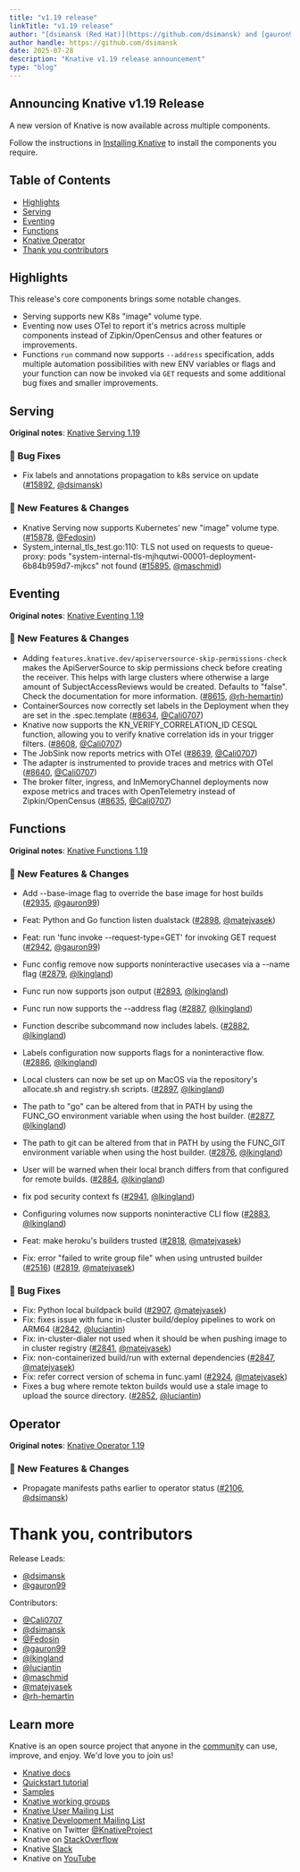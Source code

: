 ```yaml
---
title: "v1.19 release"
linkTitle: "v1.19 release"
author: "[dsimansk (Red Hat)](https://github.com/dsimansk) and [gauron99 (Red Hat)](https://github.com/gauron99)"
author handle: https://github.com/dsimansk
date: 2025-07-28
description: "Knative v1.19 release announcement"
type: "blog"
---
```


## Announcing Knative v1.19 Release

A new version of Knative is now available across multiple components.

Follow the instructions in
[Installing Knative](https://knative.dev/docs/install/) to install the components you require.
## Table of Contents
- [Highlights](#highlights)
- [Serving](#serving)
- [Eventing](#eventing)
- [Functions](#functions)
- [Knative Operator](#operator)
- [Thank you contributors](#thank-you-contributors)

## Highlights

This release's core components brings some notable changes.

- Serving supports new K8s "image" volume type.
- Eventing now uses OTel to report it's metrics across multiple components
instead of Zipkin/OpenCensus and other features or improvements.
- Functions `run` command now supports `--address` specification, adds multiple
automation possibilities with new ENV variables or flags and your function can now
be invoked via `GET` requests and some additional bug fixes and smaller improvements.

## Serving

**Original notes**: [Knative Serving 1.19](https://github.com/knative/serving/releases/tag/knative-v1.19.0)

### 🐞 Bug Fixes

- Fix labels and annotations propagation to k8s service on update ([#15892](https://github.com/knative/serving/pull/15892), [@dsimansk](https://github.com/dsimansk))

### 💫 New Features & Changes

- Knative Serving now supports Kubernetes’ new "image" volume type. ([#15878](https://github.com/knative/serving/pull/15878), [@Fedosin](https://github.com/Fedosin))
- System_internal_tls_test.go:110: TLS not used on requests to queue-proxy: pods "system-internal-tls-mjhqutwi-00001-deployment-6b84b959d7-mjkcs" not found ([#15895](https://github.com/knative/serving/pull/15895), [@maschmid](https://github.com/maschmid))

## Eventing

**Original notes**: [Knative Eventing 1.19](https://github.com/knative/eventing/releases/tag/knative-v1.19.0)

### 💫 New Features & Changes

- Adding `features.knative.dev/apiserversource-skip-permissions-check` makes the ApiServerSource to skip permissions check before creating the receiver. This helps with large clusters where otherwise a large amount of SubjectAccessReviews would be created. Defaults to "false". Check the documentation for more information. ([#8615](https://github.com/knative/eventing/pull/8615), [@rh-hemartin](https://github.com/rh-hemartin))
- ContainerSources now correctly set labels in the Deployment when they are set in the .spec.template ([#8634](https://github.com/knative/eventing/pull/8634), [@Cali0707](https://github.com/Cali0707))
- Knative now supports the KN_VERIFY_CORRELATION_ID CESQL function, allowing you to verify knative correlation ids in your trigger filters. ([#8608](https://github.com/knative/eventing/pull/8608), [@Cali0707](https://github.com/Cali0707))
- The JobSink now reports metrics with OTel ([#8639](https://github.com/knative/eventing/pull/8639), [@Cali0707](https://github.com/Cali0707))
- The adapter is instrumented to provide traces and metrics with OTel ([#8640](https://github.com/knative/eventing/pull/8640), [@Cali0707](https://github.com/Cali0707))
- The broker filter, ingress, and InMemoryChannel deployments now expose metrics and traces with OpenTelemetry instead of Zipkin/OpenCensus ([#8635](https://github.com/knative/eventing/pull/8635), [@Cali0707](https://github.com/Cali0707))

## Functions

**Original notes**: [Knative Functions 1.19](https://github.com/knative/functions/releases/tag/knative-v1.19.0)

### 💫 New Features & Changes

- Add --base-image flag to override the base image for host builds ([#2935](https://github.com/knative/func/pull/2935), [@gauron99](https://github.com/gauron99))
- Feat: Python and Go function listen dualstack ([#2898](https://github.com/knative/func/pull/2898), [@matejvasek](https://github.com/matejvasek))
- Feat: run 'func invoke --request-type=GET' for invoking GET request ([#2942](https://github.com/knative/func/pull/2942), [@gauron99](https://github.com/gauron99))
- Func config remove now supports noninteractive usecases via a --name flag ([#2879](https://github.com/knative/func/pull/2879), [@lkingland](https://github.com/lkingland))
- Func run now supports json output ([#2893](https://github.com/knative/func/pull/2893), [@lkingland](https://github.com/lkingland))
- Func run now supports the --address flag ([#2887](https://github.com/knative/func/pull/2887), [@lkingland](https://github.com/lkingland))
- Function describe subcommand now includes labels. ([#2882](https://github.com/knative/func/pull/2882), [@lkingland](https://github.com/lkingland))
- Labels configuration now supports flags for a noninteractive flow. ([#2886](https://github.com/knative/func/pull/2886), [@lkingland](https://github.com/lkingland))
- Local clusters can now be set up on MacOS via the repository's allocate.sh and registry.sh scripts. ([#2897](https://github.com/knative/func/pull/2897), [@lkingland](https://github.com/lkingland))
- The path to "go" can be altered from that in PATH by using the FUNC_GO environment variable when using the host builder. ([#2877](https://github.com/knative/func/pull/2877), [@lkingland](https://github.com/lkingland))
- The path to git can be altered from that in PATH by using the FUNC_GIT environment variable when using the host builder. ([#2876](https://github.com/knative/func/pull/2876), [@lkingland](https://github.com/lkingland))
- User will be warned when their local branch differs from that configured for remote builds. ([#2884](https://github.com/knative/func/pull/2884), [@lkingland](https://github.com/lkingland))

- fix pod security context fs  ([#2941](https://github.com/knative/func/pull/2941), [@lkingland](https://github.com/lkingland))
- Configuring volumes now supports noninteractive CLI flow ([#2883](https://github.com/knative/func/pull/2883), [@lkingland](https://github.com/lkingland))
- Feat: make heroku's builders trusted ([#2818](https://github.com/knative/func/pull/2818), [@matejvasek](https://github.com/matejvasek))
- Fix: error "failed to write group file" when using untrusted builder ([#2516](https://github.com/knative/func/pull/2516)) ([#2819](https://github.com/knative/func/pull/2819), [@matejvasek](https://github.com/matejvasek))

### 🐞 Bug Fixes

- Fix: Python local buildpack build ([#2907](https://github.com/knative/func/pull/2907), [@matejvasek](https://github.com/matejvasek))
- Fix: fixes issue with func in-cluster build/deploy pipelines to work on ARM64 ([#2842](https://github.com/knative/func/pull/2842), [@luciantin](https://github.com/luciantin))
- Fix: in-cluster-dialer not used when it should be when pushing image to in cluster registry ([#2841](https://github.com/knative/func/pull/2841), [@matejvasek](https://github.com/matejvasek))
- Fix: non-containerized build/run with external dependencies ([#2847](https://github.com/knative/func/pull/2847), [@matejvasek](https://github.com/matejvasek))
- Fix: refer correct version of schema in func.yaml ([#2924](https://github.com/knative/func/pull/2924), [@matejvasek](https://github.com/matejvasek))
- Fixes a bug where remote tekton builds would use a stale image to upload the source directory. ([#2852](https://github.com/knative/func/pull/2852), [@luciantin](https://github.com/luciantin))

## Operator

**Original notes**: [Knative Operator 1.19](https://github.com/knative/operator/releases/tag/knative-v1.19.0)

### 💫 New Features & Changes

- Propagate manifests paths earlier to operator status ([#2106](https://github.com/knative/operator/pull/2106), [@dsimansk](https://github.com/dsimansk))

# Thank you, contributors

Release Leads:

- [@dsimansk](https://github.com/dsimansk)
- [@gauron99](https://github.com/gauron99)

Contributors:

- [@Cali0707](https://github.com/Cali0707)
- [@dsimansk](https://github.com/dsimansk)
- [@Fedosin](https://github.com/Fedosin)
- [@gauron99](https://github.com/gauron99)
- [@lkingland](https://github.com/lkingland)
- [@luciantin](https://github.com/luciantin)
- [@maschmid](https://github.com/maschmid)
- [@matejvasek](https://github.com/matejvasek)
- [@rh-hemartin](https://github.com/rh-hemartin)

## Learn more

Knative is an open source project that anyone in the [community](https://knative.dev/docs/community/) can use, improve, and enjoy. We'd love you to join us!

- [Knative docs](https://knative.dev/docs)
- [Quickstart tutorial](https://knative.dev/docs/getting-started)
- [Samples](https://knative.dev/docs/samples)
- [Knative working groups](https://github.com/knative/community/blob/main/working-groups/WORKING-GROUPS.md)
- [Knative User Mailing List](https://groups.google.com/forum/#!forum/knative-users)
- [Knative Development Mailing List](https://groups.google.com/forum/#!forum/knative-dev)
- Knative on Twitter [@KnativeProject](https://twitter.com/KnativeProject)
- Knative on [StackOverflow](https://stackoverflow.com/questions/tagged/knative)
- Knative [Slack](https://slack.cncf.io)
- Knative on [YouTube](https://www.youtube.com/channel/UCq7cipu-A1UHOkZ9fls1N8A)

